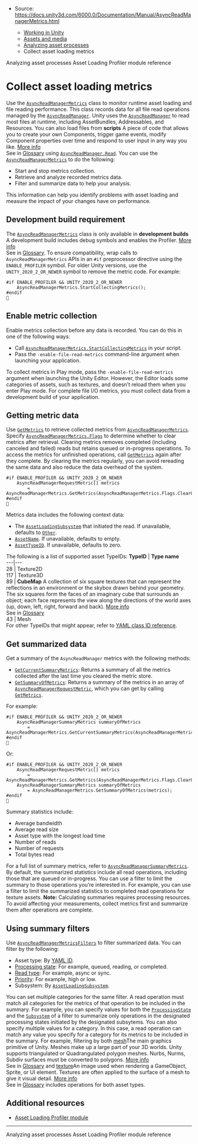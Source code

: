 * Source: https://docs.unity3d.com/6000.0/Documentation/Manual/AsyncReadManagerMetrics.html

  * [Working in Unity](https://docs.unity3d.com/6000.0/Documentation/Manual/working-in-unity.html)
  * [Assets and media](https://docs.unity3d.com/6000.0/Documentation/Manual/assets-and-media.html)
  * [Analyzing asset processes](https://docs.unity3d.com/6000.0/Documentation/Manual/assets-optimizing.html)
  * Collect asset loading metrics


[](https://docs.unity3d.com/6000.0/Documentation/Manual/assets-optimizing.html)
Analyzing asset processes
[](https://docs.unity3d.com/6000.0/Documentation/Manual/profiler-asset-loading-module.html)
Asset Loading Profiler module reference
# Collect asset loading metrics
Use the [`AsyncReadManagerMetrics`](https://docs.unity3d.com/6000.0/Documentation/ScriptReference/Unity.IO.LowLevel.Unsafe.AsyncReadManagerMetrics.html) class to monitor runtime asset loading and file reading performance. This class records data for all file read operations managed by the [`AsyncReadManager`](https://docs.unity3d.com/6000.0/Documentation/ScriptReference/Unity.IO.LowLevel.Unsafe.AsyncReadManager.html).
Unity uses the [`AsyncReadManager`](https://docs.unity3d.com/6000.0/Documentation/ScriptReference/Unity.IO.LowLevel.Unsafe.AsyncReadManager.html) to read most files at runtime, including AssetBundles, Addressables, and Resources. You can also load files from **scripts** A piece of code that allows you to create your own Components, trigger game events, modify Component properties over time and respond to user input in any way you like. [More info](https://docs.unity3d.com/6000.0/Documentation/Manual/creating-scripts.html)  
See in [Glossary](https://docs.unity3d.com/6000.0/Documentation/Manual/Glossary.html#Scripts) using [`AsyncReadManager.Read`](https://docs.unity3d.com/6000.0/Documentation/ScriptReference/Unity.IO.LowLevel.Unsafe.AsyncReadManager.Read.html).
You can use the [`AsyncReadManagerMetrics`](https://docs.unity3d.com/6000.0/Documentation/ScriptReference/Unity.IO.LowLevel.Unsafe.AsyncReadManagerMetrics.html) to do the following:
  * Start and stop metrics collection.
  * Retrieve and analyze recorded metrics data.
  * Filter and summarize data to help your analysis.


This information can help you identify problems with asset loading and measure the impact of your changes have on performance.
## Development build requirement
The [`AsyncReadManagerMetrics`](https://docs.unity3d.com/6000.0/Documentation/ScriptReference/Unity.IO.LowLevel.Unsafe.AsyncReadManagerMetrics.html) class is only available in **development builds** A development build includes debug symbols and enables the Profiler. [More info](https://docs.unity.com/devops/en/manual/build-target-configurations#Build_target_advanced_settings_overview)  
See in [Glossary](https://docs.unity3d.com/6000.0/Documentation/Manual/Glossary.html#DevelopmentBuild). To ensure compatibility, wrap calls to `AsyncReadManagerMetrics` APIs in an `#if` preprocessor directive using the `ENABLE_PROFILER` symbol. For older Unity versions, use the `UNITY_2020_2_OR_NEWER` symbol to remove the metric code. For example:
```
#if ENABLE_PROFILER && UNITY_2020_2_OR_NEWER
    AsyncReadManagerMetrics.StartCollectingMetrics();
#endif

```

## Enable metric collection
Enable metrics collection before any data is recorded. You can do this in one of the following ways:
  * Call [`AsyncReadManagerMetrics.StartCollectingMetrics`](https://docs.unity3d.com/6000.0/Documentation/ScriptReference/Unity.IO.LowLevel.Unsafe.AsyncReadManagerMetrics.StartCollectingMetrics.html) in your script.
  * Pass the `-enable-file-read-metrics` command-line argument when launching your application.


To collect metrics in Play mode, pass the `-enable-file-read-metrics` argument when launching the Unity Editor. However, the Editor loads some categories of assets, such as textures, and doesn’t reload them when you enter Play mode. For complete file I/O metrics, you must collect data from a development build of your application.
## Getting metric data
Use [`GetMetrics`](https://docs.unity3d.com/6000.0/Documentation/ScriptReference/Unity.IO.LowLevel.Unsafe.AsyncReadManagerMetrics.GetMetrics.html) to retrieve collected metrics from [`AsyncReadManagerMetrics`](https://docs.unity3d.com/6000.0/Documentation/ScriptReference/Unity.IO.LowLevel.Unsafe.AsyncReadManagerMetrics.html). Specify [`AsyncReadManagerMetrics.Flags`](https://docs.unity3d.com/6000.0/Documentation/ScriptReference/Unity.IO.LowLevel.Unsafe.AsyncReadManagerMetrics.Flags.html) to determine whether to clear metrics after retrieval. Clearing metrics removes completed (including canceled and failed) reads but retains queued or in-progress operations. To access the metrics for unfinished operations, call [`GetMetrics`](https://docs.unity3d.com/6000.0/Documentation/ScriptReference/Unity.IO.LowLevel.Unsafe.AsyncReadManagerMetrics.GetMetrics.html) again after they complete. By clearing the metrics regularly, you can avoid rereading the same data and also reduce the data overhead of the system. 
```
#if ENABLE_PROFILER && UNITY_2020_2_OR_NEWER
    AsyncReadManagerRequestMetric[] metrics 
        = AsyncReadManagerMetrics.GetMetrics(AsyncReadManagerMetrics.Flags.ClearOnRead);
#endif

```

Metrics data includes the following context data:
  * The [`AssetLoadingSubsystem`](https://docs.unity3d.com/6000.0/Documentation/ScriptReference/Unity.IO.LowLevel.Unsafe.AssetLoadingSubsystem.html) that initiated the read. If unavailable, defaults to [`Other`](https://docs.unity3d.com/6000.0/Documentation/ScriptReference/Unity.IO.LowLevel.Unsafe.AssetLoadingSubsystem.Other.html).
  * [`AssetName`](https://docs.unity3d.com/6000.0/Documentation/ScriptReference/Unity.IO.LowLevel.Unsafe.AsyncReadManagerRequestMetric.AssetName.html). If unavailable, defaults to empty.
  * [`AssetTypeID`](https://docs.unity3d.com/6000.0/Documentation/ScriptReference/Unity.IO.LowLevel.Unsafe.AsyncReadManagerRequestMetric.AssetTypeId.html). If unavailable, defaults to zero.


The following is a list of supported asset TypeIDs: 
**TypeID** | **Type name**  
---|---  
28 | Texture2D  
117 | Texture3D  
89 | **CubeMap** A collection of six square textures that can represent the reflections in an environment or the skybox drawn behind your geometry. The six squares form the faces of an imaginary cube that surrounds an object; each face represents the view along the directions of the world axes (up, down, left, right, forward and back). [More info](https://docs.unity3d.com/6000.0/Documentation/Manual/class-Cubemap-landing.html)  
See in [Glossary](https://docs.unity3d.com/6000.0/Documentation/Manual/Glossary.html#Cubemap)  
43 | Mesh  
For other TypeIDs that might appear, refer to [YAML class ID reference](https://docs.unity3d.com/6000.0/Documentation/Manual/ClassIDReference.html).
## Get summarized data
Get a summary of the `AsyncReadManager` metrics with the following methods:
  * [`GetCurrentSummaryMetrics`](https://docs.unity3d.com/6000.0/Documentation/ScriptReference/Unity.IO.LowLevel.Unsafe.AsyncReadManagerMetrics.GetCurrentSummaryMetrics.html): Returns a summary of all the metrics collected after the last time you cleared the metric store.
  * [`GetSummaryOfMetrics`](https://docs.unity3d.com/6000.0/Documentation/ScriptReference/Unity.IO.LowLevel.Unsafe.AsyncReadManagerMetrics.GetSummaryOfMetrics.html): Returns a summary of the metrics in an array of [`AsyncReadManagerRequestMetric`](https://docs.unity3d.com/6000.0/Documentation/ScriptReference/Unity.IO.LowLevel.Unsafe.AsyncReadManagerRequestMetric.html), which you can get by calling [`GetMetrics`](https://docs.unity3d.com/6000.0/Documentation/ScriptReference/Unity.IO.LowLevel.Unsafe.AsyncReadManagerMetrics.GetMetrics.html).


For example:
```
#if ENABLE_PROFILER && UNITY_2020_2_OR_NEWER
    AsyncReadManagerSummaryMetrics summaryOfMetrics 
        = AsyncReadManagerMetrics.GetCurrentSummaryMetrics(AsyncReadManagerMetrics.Flags.ClearOnRead);
#endif

```

Or:
```
#if ENABLE_PROFILER && UNITY_2020_2_OR_NEWER
    AsyncReadManagerRequestMetric[] metrics 
        = AsyncReadManagerMetrics.GetMetrics(AsyncReadManagerMetrics.Flags.ClearOnRead);
    AsyncReadManagerSummaryMetrics summaryOfMetrics 
        = AsyncReadManagerMetrics.GetSummaryOfMetrics(metrics);
#endif

```

Summary statistics include:
  * Average bandwidth
  * Average read size
  * Asset type with the longest load time
  * Number of reads
  * Number of requests
  * Total bytes read


For a full list of summary metrics, refer to [`AsyncReadManagerSummaryMetrics`](https://docs.unity3d.com/6000.0/Documentation/ScriptReference/Unity.IO.LowLevel.Unsafe.AsyncReadManagerSummaryMetrics.html).
By default, the summarized statistics include all read operations, including those that are queued or in-progress. You can use a filter to limit the summary to those operations you’re interested in. For example, you can use a filter to limit the summarized statistics to completed read operations for texture assets. 
**Note:** Calculating summaries requires processing resources. To avoid affecting your measurements, collect metrics first and summarize them after operations are complete.
## Using summary filters
Use [`AsyncReadManagerMetricsFilters`](https://docs.unity3d.com/6000.0/Documentation/ScriptReference/Unity.IO.LowLevel.Unsafe.AsyncReadManagerMetricsFilters.html) to filter summarized data. You can filter by the following:
  * Asset type: By [YAML ID](https://docs.unity3d.com/6000.0/Documentation/Manual/ClassIDReference.html).
  * [Processing state](https://docs.unity3d.com/6000.0/Documentation/ScriptReference/Unity.IO.LowLevel.Unsafe.ProcessingState.html): For example, queued, reading, or completed.
  * [Read type](https://docs.unity3d.com/6000.0/Documentation/ScriptReference/Unity.IO.LowLevel.Unsafe.FileReadType.html): For example, async or sync.
  * [Priority](https://docs.unity3d.com/6000.0/Documentation/ScriptReference/Unity.IO.LowLevel.Unsafe.Priority.html): For example, high or low.
  * Subsystem: By [`AssetLoadingSubsystem`](https://docs.unity3d.com/6000.0/Documentation/ScriptReference/Unity.IO.LowLevel.Unsafe.AssetLoadingSubsystem.html).


You can set multiple categories for the same filter. A read operation must match all categories for the metrics of that operation to be included in the summary. For example, you can specify values for both the [`ProcessingState`](https://docs.unity3d.com/6000.0/Documentation/ScriptReference/Unity.IO.LowLevel.Unsafe.ProcessingState.html) and the [`Subsystem`](https://docs.unity3d.com/6000.0/Documentation/ScriptReference/Unity.IO.LowLevel.Unsafe.AssetLoadingSubsystem.html) of a filter to summarize only operations in the designated processing states initiated by the designated subsytems.
You can also specify multiple values for a category. In this case, a read operation can match any value you specify for a category for its metrics to be included in the summary. For example, filtering by both [mesh](https://docs.unity3d.com/6000.0/Documentation/ScriptReference/Unity.IO.LowLevel.Unsafe.AssetLoadingSubsystem.Mesh.html)The main graphics primitive of Unity. Meshes make up a large part of your 3D worlds. Unity supports triangulated or Quadrangulated polygon meshes. Nurbs, Nurms, Subdiv surfaces must be converted to polygons. [More info](https://docs.unity3d.com/6000.0/Documentation/Manual/mesh.html)  
See in [Glossary](https://docs.unity3d.com/6000.0/Documentation/Manual/Glossary.html#Mesh) and [texture](https://docs.unity3d.com/6000.0/Documentation/ScriptReference/Unity.IO.LowLevel.Unsafe.AssetLoadingSubsystem.Texture.html)An image used when rendering a GameObject, Sprite, or UI element. Textures are often applied to the surface of a mesh to give it visual detail. [More info](https://docs.unity3d.com/6000.0/Documentation/Manual/class-TextureImporter.html)  
See in [Glossary](https://docs.unity3d.com/6000.0/Documentation/Manual/Glossary.html#texture) includes operations for both asset types.
## Additional resources
  * [Asset Loading Profiler module](https://docs.unity3d.com/6000.0/Documentation/Manual/profiler-asset-loading-module.html)


* * *
[](https://docs.unity3d.com/6000.0/Documentation/Manual/assets-optimizing.html)
Analyzing asset processes
[](https://docs.unity3d.com/6000.0/Documentation/Manual/profiler-asset-loading-module.html)
Asset Loading Profiler module reference
